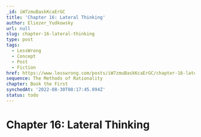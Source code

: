 ```yaml
---
_id: iW7zmuBaskKcaErGC
title: 'Chapter 16: Lateral Thinking'
author: Eliezer_Yudkowsky
url: null
slug: chapter-16-lateral-thinking
type: post
tags:
  - LessWrong
  - Concept
  - Post
  - Fiction
href: https://www.lesswrong.com/posts/iW7zmuBaskKcaErGC/chapter-16-lateral-thinking
sequence: The Methods of Rationality
chapter: Book the First
synchedAt: '2022-08-30T08:17:45.094Z'
status: todo
---
```


# Chapter 16: Lateral Thinking
